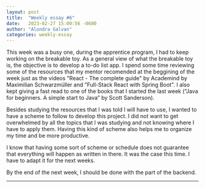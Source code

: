 ```yaml
---
layout: post
title:  "Weekly essay #6"
date:   2023-02-27 15:00:56 -0600
author: "Alondra Galvan"
categories: weekly-essay
---
```


  
This week was a busy one, during the apprentice program, I had to keep working on the breakable toy. As a general view of what the breakable toy is, the objective is to develop a to-do list app. I spend some time reviewing some of the resources that my mentor recomended at the beggining of the week just as the videos "React - The complete guide" by Academind by Maximilian Schwarzmüller and "Full-Stack React with Spring Boot". I also kept giving a fast read to one of the books that I started the last week (“Java for beginners. A simple start to Java” by Scott Sanderson).
  

Besides studying the resources that I was told I will have to use, I wanted to have a scheme to follow to develop this project. I did not want to get overwhelmed by all the topics that I was studying and not knowing where I have to apply them. Having this kind of scheme also helps me to organize my time and be more productive.

  
I know that having some sort of scheme or schedule does not guarantee that everything will happen as written in there. It was the case this time. I have to adapt it for the next weeks.

  
By the end of the next week, I should be done with the part of the backend.


* * *
